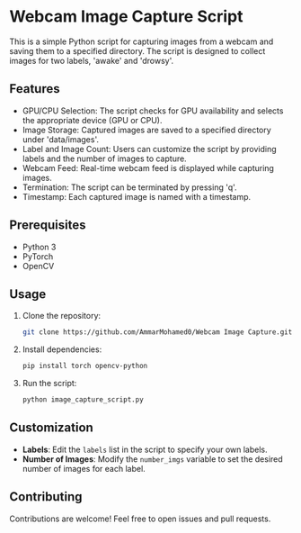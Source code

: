 # Webcam Image Capture Script

This is a simple Python script for capturing images from a webcam and saving them to a specified directory. The script is designed to collect images for two labels, 'awake' and 'drowsy'.

## Features

- GPU/CPU Selection: The script checks for GPU availability and selects the appropriate device (GPU or CPU).
- Image Storage: Captured images are saved to a specified directory under 'data/images'.
- Label and Image Count: Users can customize the script by providing labels and the number of images to capture.
- Webcam Feed: Real-time webcam feed is displayed while capturing images.
- Termination: The script can be terminated by pressing 'q'.
- Timestamp: Each captured image is named with a timestamp.

## Prerequisites

- Python 3
- PyTorch
- OpenCV

## Usage

1. Clone the repository:

    ```bash
    git clone https://github.com/AmmarMohamed0/Webcam Image Capture.git
    ```

2. Install dependencies:

    ```bash
    pip install torch opencv-python
    ```

3. Run the script:

    ```bash
    python image_capture_script.py
    ```

## Customization

- **Labels**: Edit the `labels` list in the script to specify your own labels.
- **Number of Images**: Modify the `number_imgs` variable to set the desired number of images for each label.

## Contributing

Contributions are welcome! Feel free to open issues and pull requests.
